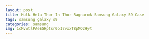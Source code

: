 ```yaml
---
layout: post
title: Hulk Hela Thor In Thor Ragnarok Samsung Galaxy S9 Case
tags: samsung galaxy s9
categories: samsung
img: 1cMvwtlPAeEGHptsr0bI7vxxT8pMQ2Hyt
---
```

